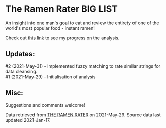 # The Ramen Rater BIG LIST

An insight into one man's goal to eat and review the entirety of one of the world's most popular food - instant ramen!

Check out [this link](https://github.com/diweiho/The-Ramen-Rater-BIG-LIST/blob/main/analysis.ipynb) to see my progress on the analysis.


## Updates:
#2 (2021-May-31) - Implemented fuzzy matching to rate similar strings for data cleansing.<br>
#1 (2021-May-29) - Initialisation of analysis 


## Misc:
Suggestions and comments welcome!

Data retrieved from [THE RAMEN RATER](https://www.theramenrater.com/resources-2/the-list/) on 2021-May-29.
Source data last updated 2021-Jan-17.
